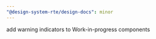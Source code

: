 ```yaml
---
"@design-system-rte/design-docs": minor
---
```


add warning indicators to Work-in-progress components
